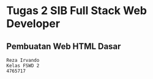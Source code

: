 # Tugas 2 SIB Full Stack Web Developer
## Pembuatan Web HTML Dasar

```
Reza Irvando
Kelas FSWD 2
4765717
